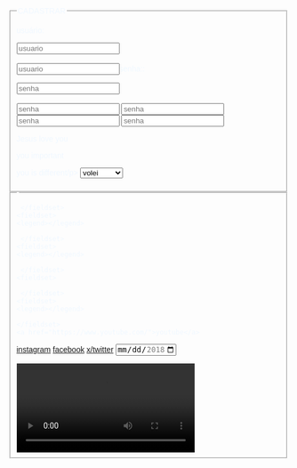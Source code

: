 <html>
  <head>
    <title>to be or not to be</title>
  </head>
  <style>
    body{    background-image:url("https://s2.glbimg.com/uYsIYy-rQgaW-2hI52R0mZ1cQMc=/620x455/e.glbimg.com/og/ed/f/original/2022/10/03/girassol-e-flor-entenda-casa-e-jardim.jpg");
      color:#F0F8FF;
      font-family:arial;
      }
    </style>
  <body>
    <fieldset>
      <legend>CADASTRAR</legend>
      <p>usuário:</p></p><input type="text" placeholder="usuario"><br><br>
      <input type="text" placeholder="usuario"
        <input type="text" placeholder="usuario"
        <input type="text" placeholder="usuario"
        <input type="text" placeholder="usuario"
      <p>senha::</p></p><input type="password" placeholder="senha"><br><br>
      <input type="password" placeholder="senha">
      <input type="password" placeholder="senha">
      <input type="password" placeholder="senha">
      <input type="password" placeholder="senha">
      <p>Jesus love you</p>
      <p>you important</p>
      <p>you is different/p>
       <select>
           <option>volei</option>
           <option>basquete</option>
           <option>futebol</option>
       </select>
    </fieldset>
    <fieldset>
      <legend></legend>
      
     </fieldset>
    <fieldset>
    <legend></legend>
    
     </fieldset>
    <fieldset>
    <legend></legend>
    
     </fieldset>
    <fieldset>
  <legend></legend>
  
     </fieldset>
    <fieldset>
    <legend></legend>
    
    </fieldset>
    <a href="https://www.youtube.com/">youtube</a>
   <a href="https://www.instagram.com/">instagram</a>
   <a href="https://www.facebook.com/">facebook</a>
  <a href="https://twitter.com/login?lang=pt">x/twitter</a>
  <input type="date" min="2018-01-01" max="2018-12-31">

  <video width="320px" heigth="240px" autoplay>
     <source scr="https://www.youtube.com/watch?v=PhRJrhvCWvU" type="video/mp4">
    <source scr="https://www.youtube.com/watch?v=PhRJrhvCWvU" type="videos/ogg">
    </video>
  </body>

</html>
